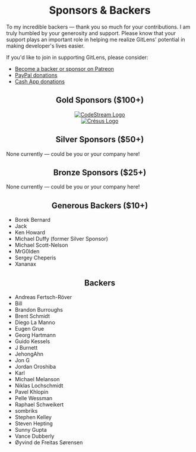 <h1 align="center">Sponsors &amp; Backers</h1>

To my incredible backers &mdash; thank you so much for your contributions. I am truly humbled by your generosity and support. Please know that your support plays an important role in helping me realize GitLens' potential in making developer's lives easier.

If you'd like to join in supporting GitLens, please consider:

- [Become a backer or sponsor on Patreon](https://www.patreon.com/eamodio)
- [PayPal donations](https://www.paypal.me/eamodio)
- [Cash App donations](https://www.paypal.me/eamodio)

<h2 align="center">Gold Sponsors ($100+)</h2>

<p align="center" style="margin: 0 10%">
  <a title="Try CodeStream" href="https://codestream.com/?utm_source=vscmarket&utm_medium=banner&utm_campaign=gitlens"><img src="https://raw.githubusercontent.com/eamodio/vscode-gitlens/master/images/docs/sponsors/codestream-light.png" alt="CodeStream Logo"/></a>
</p>

<p align="center" style="margin: 0 10%">
  <a title="Visit Crésus" href="https://cresus.ch"><img src="https://raw.githubusercontent.com/eamodio/vscode-gitlens/master/images/docs/sponsors/cresus.png" alt="Crésus Logo"/></a>
</p>

<h2 align="center">Silver Sponsors ($50+)</h2>

None currently &mdash; could be you or your company here!

<h2 align="center">Bronze Sponsors ($25+)</h2>

None currently &mdash; could be you or your company here!

<h2 align="center">Generous Backers ($10+)</h2>

- Borek Bernard
- Jack
- Ken Howard
- Michael Duffy (former Silver Sponsor)
- Michael Scott-Nelson
- MrG0lden
- Sergey Cheperis
- Xananax

<h2 align="center">Backers</h2>

- Andreas Fertsch-Röver
- Bill
- Brandon Burroughs
- Brent Schmidt
- Diego La Manno
- Eugen Grue
- Georg Hartmann
- Guido Kessels
- J Burnett
- JehongAhn
- Jon G
- Jordan Oroshiba
- Karl
- Michael Melanson
- Niklas Lochschmidt
- Pavel Khlopin
- Pelle Wessman
- Raphael Schweikert
- sombriks
- Stephen Kelley
- Steven Hepting
- Sunny Gupta
- Vance Dubberly
- Øyvind de Freitas Sørensen

